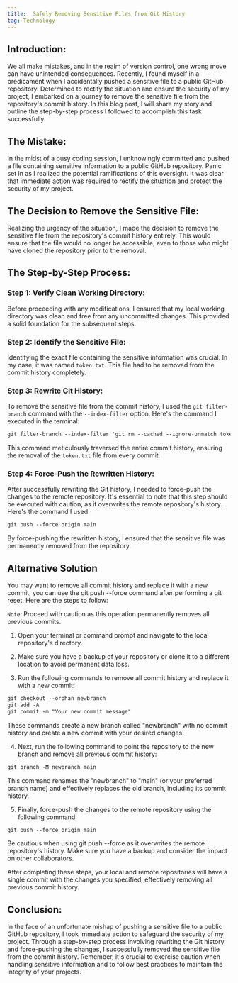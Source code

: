 ```yaml
---
title:  Safely Removing Sensitive Files from Git History
tag: Technology
---
```


## Introduction:
We all make mistakes, and in the realm of version control, one wrong move can have unintended consequences. Recently, I found myself in a predicament when I accidentally pushed a sensitive file to a public GitHub repository. Determined to rectify the situation and ensure the security of my project, I embarked on a journey to remove the sensitive file from the repository's commit history. In this blog post, I will share my story and outline the step-by-step process I followed to accomplish this task successfully.

## The Mistake:
In the midst of a busy coding session, I unknowingly committed and pushed a file containing sensitive information to a public GitHub repository. Panic set in as I realized the potential ramifications of this oversight. It was clear that immediate action was required to rectify the situation and protect the security of my project.

## The Decision to Remove the Sensitive File:
Realizing the urgency of the situation, I made the decision to remove the sensitive file from the repository's commit history entirely. This would ensure that the file would no longer be accessible, even to those who might have cloned the repository prior to the removal.

## The Step-by-Step Process:

### Step 1: Verify Clean Working Directory:
Before proceeding with any modifications, I ensured that my local working directory was clean and free from any uncommitted changes. This provided a solid foundation for the subsequent steps.

### Step 2: Identify the Sensitive File:
Identifying the exact file containing the sensitive information was crucial. In my case, it was named `token.txt`. This file had to be removed from the commit history completely.

### Step 3: Rewrite Git History:
To remove the sensitive file from the commit history, I used the `git filter-branch` command with the `--index-filter` option. Here's the command I executed in the terminal:

```css
git filter-branch --index-filter 'git rm --cached --ignore-unmatch token.txt' -- --all
```

This command meticulously traversed the entire commit history, ensuring the removal of the `token.txt` file from every commit.

### Step 4: Force-Push the Rewritten History:
After successfully rewriting the Git history, I needed to force-push the changes to the remote repository. It's essential to note that this step should be executed with caution, as it overwrites the remote repository's history. Here's the command I used:

```css
git push --force origin main
```

By force-pushing the rewritten history, I ensured that the sensitive file was permanently removed from the repository.
## Alternative Solution

You may want to remove all commit history and replace it with a new commit, you can use the git push --force command after performing a git reset. Here are the steps to follow:

`Note`: Proceed with caution as this operation permanently removes all previous commits.

1. Open your terminal or command prompt and navigate to the local repository's directory.

2. Make sure you have a backup of your repository or clone it to a different location to avoid permanent data loss.

3. Run the following commands to remove all commit history and replace it with a new commit:

```css
git checkout --orphan newbranch
git add -A
git commit -m "Your new commit message"

```
These commands create a new branch called "newbranch" with no commit history and create a new commit with your desired changes.

4. Next, run the following command to point the repository to the new branch and remove all previous commit history:

```css
git branch -M newbranch main

```
This command renames the "newbranch" to "main" (or your preferred branch name) and effectively replaces the old branch, including its commit history.

5. Finally, force-push the changes to the remote repository using the following command:

```css
git push --force origin main
```

Be cautious when using git push --force as it overwrites the remote repository's history. Make sure you have a backup and consider the impact on other collaborators.

After completing these steps, your local and remote repositories will have a single commit with the changes you specified, effectively removing all previous commit history.


## Conclusion:
In the face of an unfortunate mishap of pushing a sensitive file to a public GitHub repository, I took immediate action to safeguard the security of my project. Through a step-by-step process involving rewriting the Git history and force-pushing the changes, I successfully removed the sensitive file from the commit history. Remember, it's crucial to exercise caution when handling sensitive information and to follow best practices to maintain the integrity of your projects.






